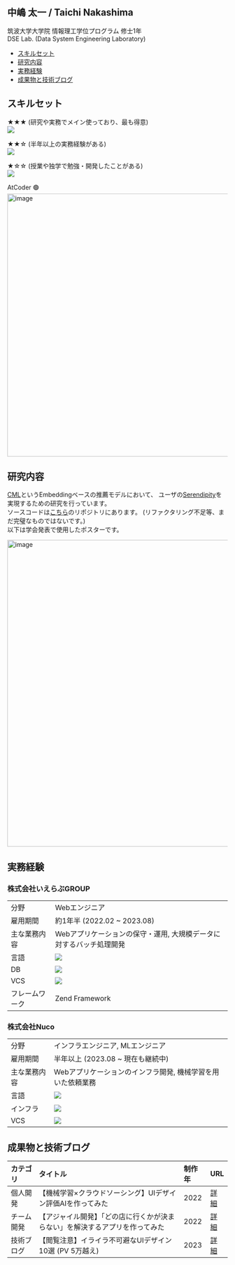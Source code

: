 ## 中嶋 太一 / Taichi Nakashima

筑波大学大学院 情報理工学位プログラム 修士1年  
DSE Lab. (Data System Engineering Laboratory)

- [スキルセット](#スキルセット)
- [研究内容](#研究内容)
- [実務経験](#実務経験)
- [成果物と技術ブログ](#成果物と技術ブログ)

## スキルセット

★★★ (研究や実務でメイン使っており、最も得意)  
![](https://skillicons.dev/icons?i=py,anaconda,pytorch,php,git,github,gitlab,bash,linux)

★★☆ (半年以上の実務経験がある)  
![](https://skillicons.dev/icons?i=aws,terraform,docker,githubactions,mysql,html,css,js,jquery)

★☆☆ (授業や独学で勉強・開発したことがある)  
![](https://skillicons.dev/icons?i=r,c,cpp,java,kotlin,perl,ts,ruby,laravel,rails,vite,androidstudio,figma,ai)

AtCoder 🟢  
<img width="600" alt="image" src="https://github.com/9re-pe/9re-pe/assets/88223184/e2bcdc27-90a0-4ac7-bf94-89deca5a9000">


## 研究内容
[CML](https://dl.acm.org/doi/10.1145/3038912.3052639)というEmbeddingベースの推薦モデルにおいて、
ユーザの[Serendipity](https://speakerdeck.com/kuri8ive/does-serendipity-bring-spark-joy?slide=4)を実現するための研究を行っています。  
ソースコードは[こちら](https://github.com/9re-pe/mpcml)のリポジトリにあります。 (リファクタリング不足等、まだ完璧なものではないです。)  
以下は学会発表で使用したポスターです。

<img width="700" alt="image" src="https://github.com/9re-pe/9re-pe/assets/88223184/5cbf9954-968f-43c7-96bc-d72023057c3c">

## 実務経験

### 株式会社いえらぶGROUP

||| 
| ---------- | ----------- | 
| 分野        | Webエンジニア | 
| 雇用期間     | 約1年半 (2022.02 ~ 2023.08) | 
| 主な業務内容 | Webアプリケーションの保守・運用, 大規模データに対するバッチ処理開発 | 
| 言語        | ![](https://skillicons.dev/icons?i=php,js,html,css) |
| DB         | ![](https://skillicons.dev/icons?i=mysql) |
| VCS        | ![](https://skillicons.dev/icons?i=git,gitlab) |
| フレームワーク | Zend Framework |


### 株式会社Nuco

||| 
| ---------- | ----------- | 
| 分野        | インフラエンジニア, MLエンジニア | 
| 雇用期間    | 半年以上 (2023.08 ~ 現在も継続中) | 
| 主な業務内容 | Webアプリケーションのインフラ開発, 機械学習を用いた依頼業務 | 
| 言語        | ![](https://skillicons.dev/icons?i=py,terraform) |
| インフラ     | ![](https://skillicons.dev/icons?i=aws,docker,githubactions) |
| VCS        | ![](https://skillicons.dev/icons?i=git,github) |


## 成果物と技術ブログ

| カテゴリ | タイトル | 制作年 | URL | 
| :---------- | :----------- | :----------- | :----------- | 
| 個人開発 | 【機械学習×クラウドソーシング】UIデザイン評価AIを作ってみた | 2022 | [詳細](https://zenn.dev/9re_pe/articles/ui-judging-ai) |
| チーム開発 | 【アジャイル開発】「どの店に行くかが決まらない」を解決するアプリを作ってみた | 2022 | [詳細](https://zenn.dev/9re_pe/articles/agile-meshireco) |
| 技術ブログ | 【閲覧注意】イライラ不可避なUIデザイン10選 (PV 5万越え) | 2023 | [詳細](https://qiita.com/9re-pe/items/0296f8a8c11490efda21) |


